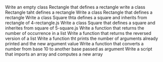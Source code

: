 Write an empty class Rectangle that defines a rectangle
write a class Rectangle taht defines a rectangle
Write a class Rectangle that defines a rectangle
Write a class Square thta defines a square and inherits from rectangle of 4-rectangle.js
Write a class Square that defines a square and inherites from square of 5-square.js
Write a function that returns the number of occurrence in a list
Write a function that returns the reversed version of a list
Write a function tht prints the number of arguments already printed and the new argument value
Write a function that converts a number from base 10 to another base passed as argument
Write a script that imports an array and computes a new array
